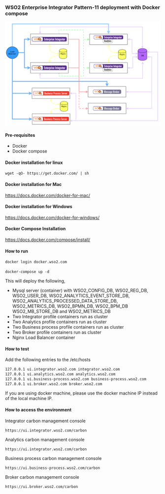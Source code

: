 ### WSO2 Enterprise Integrator Pattern-11 deployment with Docker compose

![pattern-design](../patterns/design/wso2ei-6.1.1-pattern-11.png)

#### Pre-requisites

 * Docker
 * Docker compose

#### Docker installation for linux
```
wget -qO- https://get.docker.com/ | sh
```

#### Docker installation for Mac

https://docs.docker.com/docker-for-mac/

#### Docker installation for Windows

https://docs.docker.com/docker-for-windows/

#### Docker Compose Installation

https://docs.docker.com/compose/install/

#### How to run

```
docker login docker.wso2.com 

docker-compose up -d
```

This will deploy the following,

* Mysql server (container) with WSO2_CONFIG_DB, WSO2_REG_DB, WSO2_USER_DB, WSO2_ANALYTICS_EVENT_STORE_DB, WSO2_ANALYTICS_PROCESSED_DATA_STORE_DB, WSO2_METRICS_DB, WSO2_BPMN_DB, WSO2_BPM_DB WSO2_MB_STORE_DB and WSO2_METRICS_DB
* Two Integrator profile containers run as cluster
* Two Analytics profile containers run as cluster
* Two Business process profile containers run as cluster
* Two Broker profile containers run as cluster
* Nginx Load Balancer container

#### How to test

Add the following entries to the /etc/hosts
```
127.0.0.1 ui.integrator.wso2.com integrator.wso2.com 
127.0.0.1 ui.analytics.wso2.com analytics.wso2.com 
127.0.0.1 ui.business-process.wso2.com business-process.wso2.com 
127.0.0.1 ui.broker.wso2.com broker.wso2.com
```

If you are using docker machine, please use the docker machine IP instead of the local machine IP.

#### How to access the environment

Integrator carbon management console

```
https://ui.integrator.wso2.com/carbon
```

Analytics carbon management console

```
https://ui.integrator.wso2.com/carbon
```

Business process carbon management console

```
https://ui.business-process.wso2.com/carbon
```

Broker carbon management console

```
https://ui.broker.wso2.com/carbon
```
